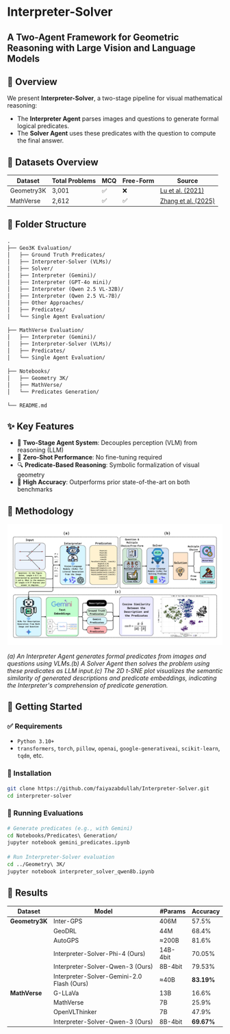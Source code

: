# Interpreter-Solver

## A Two-Agent Framework for Geometric Reasoning with Large Vision and Language Models

<!-- > 📄 [Anonymous ACL Submission](https://anonymous.4open.science/r/Interpreter-Solver/) -->

## 📌 Overview

We present **Interpreter-Solver**, a two-stage pipeline for visual mathematical reasoning:
- The **Interpreter Agent** parses images and questions to generate formal logical predicates.
- The **Solver Agent** uses these predicates with the question to compute the final answer.

## 🧪 Datasets Overview

| Dataset       | Total Problems | MCQ | Free-Form | Source |
|---------------|----------------|-----|-----------|--------|
| Geometry3K    | 3,001          | ✅  | ❌        | [Lu et al. (2021)](https://aclanthology.org/2021.acl-long.528.pdf) |
| MathVerse     | 2,612          | ✅  | ✅        | [Zhang et al. (2025)](https://arxiv.org/pdf/2403.14624)            |

## 📁 Folder Structure

```
.
├── Geo3K Evaluation/
│   ├── Ground Truth Predicates/
│   ├── Interpreter-Solver (VLMs)/
│   ├── Solver/
│   ├── Interpreter (Gemini)/
│   ├── Interpreter (GPT-4o mini)/
│   ├── Interpreter (Qwen 2.5 VL-32B)/
│   ├── Interpreter (Qwen 2.5 VL-7B)/
│   ├── Other Approaches/
│   ├── Predicates/
│   └── Single Agent Evaluation/

├── MathVerse Evaluation/
│   ├── Interpreter (Gemini)/
│   ├── Interpreter-Solver (VLMs)/
│   ├── Predicates/
│   └── Single Agent Evaluation/

├── Notebooks/
│   ├── Geometry 3K/
│   ├── MathVerse/
│   └── Predicates Generation/

└── README.md
```

## ✨ Key Features

- 📐 **Two-Stage Agent System**: Decouples perception (VLM) from reasoning (LLM)
- 🎯 **Zero-Shot Performance**: No fine-tuning required
- 🔍 **Predicate-Based Reasoning**: Symbolic formalization of visual geometry
- 🧠 **High Accuracy**: Outperforms prior state-of-the-art on both benchmarks

## 🧠 Methodology

![methodology](Assets/methodology.png)

*(a) An Interpreter Agent generates formal predicates from images and questions using VLMs.(b) A Solver Agent then solves the problem using these predicates as LLM input.(c) The 2D t-SNE plot visualizes the semantic similarity of generated descriptions and predicate embeddings, indicating the Interpreter's comprehension of predicate generation.*

## 🧰 Getting Started

### ✅ Requirements
- `Python 3.10+`
- `transformers`, `torch`, `pillow`, `openai`, `google-generativeai`, `scikit-learn`, `tqdm`, etc.

### 🔧 Installation

```bash
git clone https://github.com/faiyazabdullah/Interpreter-Solver.git
cd interpreter-solver
```

### 🧪 Running Evaluations

```bash
# Generate predicates (e.g., with Gemini)
cd Notebooks/Predicates\ Generation/
jupyter notebook gemini_predicates.ipynb

# Run Interpreter-Solver evaluation
cd ../Geometry\ 3K/
jupyter notebook interpreter_solver_qwen8b.ipynb
```

## 🧪 Results

| Dataset       | Model                                      | #Params      | Accuracy |
|---------------|---------------------------------------------|--------------|----------|
| **Geometry3K**| Inter-GPS                                   | 406M         | 57.5%    |
|               | GeoDRL                                      | 44M          | 68.4%    |
|               | AutoGPS                                     | ≈200B        | 81.6%    |
|               | Interpreter-Solver-Phi-4 (Ours)            | 14B-4bit     | 70.05%   |
|               | Interpreter-Solver-Qwen-3 (Ours)           | 8B-4bit      | 79.53%   |
|               | Interpreter-Solver-Gemini-2.0 Flash (Ours) | ≈40B         | **83.19%**   |
| **MathVerse** | G-LLaVa                                     | 13B          | 16.6%    |
|               | MathVerse                                   | 7B           | 25.9%    |
|               | OpenVLThinker                               | 7B           | 47.9%    |
|               | Interpreter-Solver-Qwen-3 (Ours)           | 8B-4bit      | **69.67%**   |

<!--
## 🧩 Citation

```bibtex
@inproceedings{interpreter-solver-2025,
  title = {Seeing and Solving: An Interpreter-Solver Framework for Geometric Reasoning with Large Vision and Language Models},
  author = {Anonymous},
  booktitle = {ACL 2025},
  year = {2025}
}
```

---

---

## 📬 Contact

For issues, open a GitHub issue. For collaboration, email: **your.email@domain.com**

---
-->
